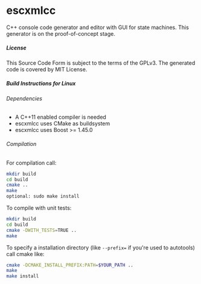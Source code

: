 escxmlcc
========

C++ console code generator and editor with GUI for state machines.
This generator is on the proof-of-concept stage.

##### License

This Source Code Form is subject to the terms of the GPLv3.
The generated code is covered by MIT License.

##### Build Instructions for Linux
###### Dependencies

- A C++11 enabled compiler is needed
- escxmlcc uses CMake as buildsystem
- escxmlcc uses Boost >= 1.45.0

###### Compilation

For compilation call:

```bash
mkdir build
cd build
cmake ..
make
optional: sudo make install
```

To compile with unit tests:
```bash
mkdir build
cd build
cmake -DWITH_TESTS=TRUE ..
make
```

To specify a installation directory (like `--prefix=` if you're used to autotools) call cmake like:
```bash
cmake -DCMAKE_INSTALL_PREFIX:PATH=$YOUR_PATH ..
make
make install
```
